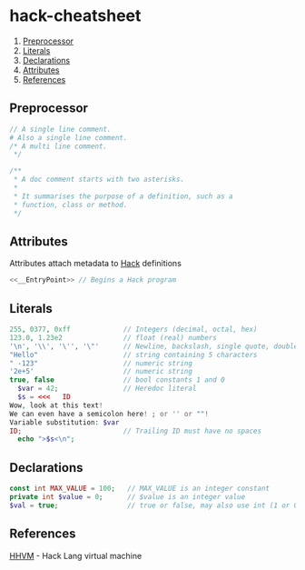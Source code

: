 # hack-cheatsheet

1. [Preprocessor](#preprocessor)
1. [Literals](#literals)
1. [Declarations](#declarations)
1. [Attributes](#attributes)
1. [References](#references)

## Preprocessor

```php
// A single line comment.
# Also a single line comment.
/* A multi line comment.
 */

/**
 * A doc comment starts with two asterisks.
 *
 * It summarises the purpose of a definition, such as a
 * function, class or method.
 */
```

## Attributes

Attributes attach metadata to [Hack](https://docs.hhvm.com/hack/attributes/introduction) definitions

```php
<<__EntryPoint>> // Begins a Hack program
```

## Literals

```php
255, 0377, 0xff             // Integers (decimal, octal, hex)
123.0, 1.23e2               // float (real) numbers
'\n', '\\', '\'', '\"'      // Newline, backslash, single quote, double quote
"Hello"                     // string containing 5 characters
" -123"                     // numeric string
'2e+5'                      // numeric string
true, false                 // bool constants 1 and 0
  $var = 42;                // Heredoc literal
  $s = <<<   ID            
Wow, look at this text!
We can even have a semicolon here! ; or '' or ""!
Variable substitution: $var
ID;                         // Trailing ID must have no spaces
  echo ">$s<\n";
```

## Declarations

```php
const int MAX_VALUE = 100;   // MAX_VALUE is an integer constant
private int $value = 0;      // $value is an integer value
$val = true;                 // true or false, may also use int (1 or 0)
```

## References

[HHVM](https://github.com/facebook/hhvm) - Hack Lang virtual machine